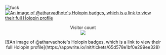 ![fuck](https://github-stats-alpha.vercel.app/api?username=atharva-dhote)
[![An image of @atharvadhote's Holopin badges, which is a link to view their full Holopin profile](https://holopin.me/atharvadhote)](https://holopin.io/@atharvadhote)
<p align="center"> 
  Visitor count<br>
  <img src="https://profile-counter.glitch.me/Atharva-Dhote/count.svg" />
</p>
<p align="center"> 
[![An image of @atharvadhote's Holopin badges, which is a link to view their full Holopin profile](https://appwrite.io/init/tickets/65d578e1bf0e299ee328)
</p>
